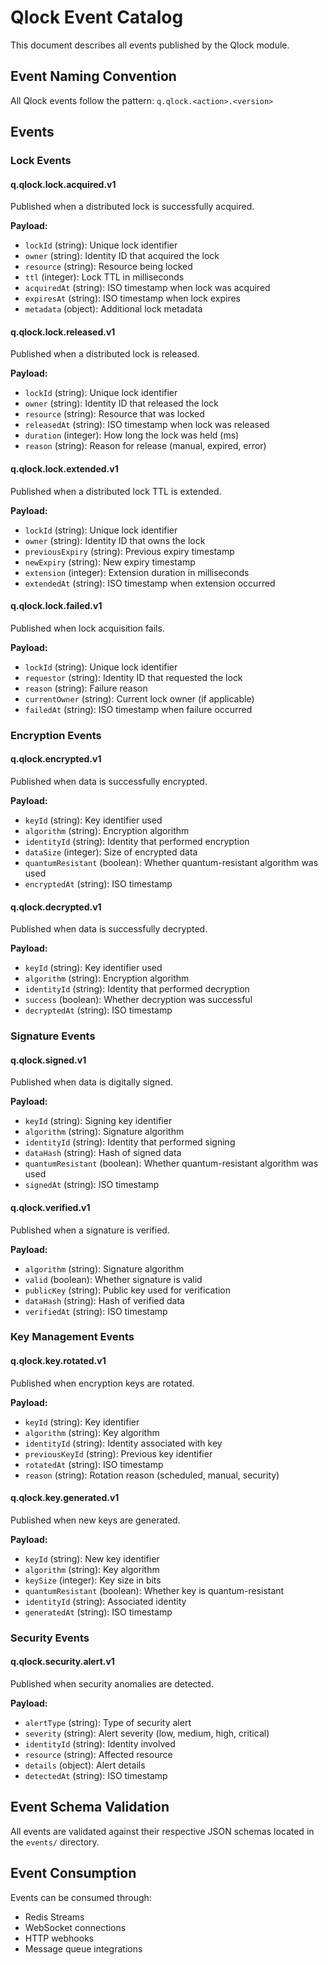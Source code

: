 # Qlock Event Catalog

This document describes all events published by the Qlock module.

## Event Naming Convention

All Qlock events follow the pattern: `q.qlock.<action>.<version>`

## Events

### Lock Events

#### q.qlock.lock.acquired.v1
Published when a distributed lock is successfully acquired.

**Payload:**
- `lockId` (string): Unique lock identifier
- `owner` (string): Identity ID that acquired the lock
- `resource` (string): Resource being locked
- `ttl` (integer): Lock TTL in milliseconds
- `acquiredAt` (string): ISO timestamp when lock was acquired
- `expiresAt` (string): ISO timestamp when lock expires
- `metadata` (object): Additional lock metadata

#### q.qlock.lock.released.v1
Published when a distributed lock is released.

**Payload:**
- `lockId` (string): Unique lock identifier
- `owner` (string): Identity ID that released the lock
- `resource` (string): Resource that was locked
- `releasedAt` (string): ISO timestamp when lock was released
- `duration` (integer): How long the lock was held (ms)
- `reason` (string): Reason for release (manual, expired, error)

#### q.qlock.lock.extended.v1
Published when a distributed lock TTL is extended.

**Payload:**
- `lockId` (string): Unique lock identifier
- `owner` (string): Identity ID that owns the lock
- `previousExpiry` (string): Previous expiry timestamp
- `newExpiry` (string): New expiry timestamp
- `extension` (integer): Extension duration in milliseconds
- `extendedAt` (string): ISO timestamp when extension occurred

#### q.qlock.lock.failed.v1
Published when lock acquisition fails.

**Payload:**
- `lockId` (string): Unique lock identifier
- `requestor` (string): Identity ID that requested the lock
- `reason` (string): Failure reason
- `currentOwner` (string): Current lock owner (if applicable)
- `failedAt` (string): ISO timestamp when failure occurred

### Encryption Events

#### q.qlock.encrypted.v1
Published when data is successfully encrypted.

**Payload:**
- `keyId` (string): Key identifier used
- `algorithm` (string): Encryption algorithm
- `identityId` (string): Identity that performed encryption
- `dataSize` (integer): Size of encrypted data
- `quantumResistant` (boolean): Whether quantum-resistant algorithm was used
- `encryptedAt` (string): ISO timestamp

#### q.qlock.decrypted.v1
Published when data is successfully decrypted.

**Payload:**
- `keyId` (string): Key identifier used
- `algorithm` (string): Encryption algorithm
- `identityId` (string): Identity that performed decryption
- `success` (boolean): Whether decryption was successful
- `decryptedAt` (string): ISO timestamp

### Signature Events

#### q.qlock.signed.v1
Published when data is digitally signed.

**Payload:**
- `keyId` (string): Signing key identifier
- `algorithm` (string): Signature algorithm
- `identityId` (string): Identity that performed signing
- `dataHash` (string): Hash of signed data
- `quantumResistant` (boolean): Whether quantum-resistant algorithm was used
- `signedAt` (string): ISO timestamp

#### q.qlock.verified.v1
Published when a signature is verified.

**Payload:**
- `algorithm` (string): Signature algorithm
- `valid` (boolean): Whether signature is valid
- `publicKey` (string): Public key used for verification
- `dataHash` (string): Hash of verified data
- `verifiedAt` (string): ISO timestamp

### Key Management Events

#### q.qlock.key.rotated.v1
Published when encryption keys are rotated.

**Payload:**
- `keyId` (string): Key identifier
- `algorithm` (string): Key algorithm
- `identityId` (string): Identity associated with key
- `previousKeyId` (string): Previous key identifier
- `rotatedAt` (string): ISO timestamp
- `reason` (string): Rotation reason (scheduled, manual, security)

#### q.qlock.key.generated.v1
Published when new keys are generated.

**Payload:**
- `keyId` (string): New key identifier
- `algorithm` (string): Key algorithm
- `keySize` (integer): Key size in bits
- `quantumResistant` (boolean): Whether key is quantum-resistant
- `identityId` (string): Associated identity
- `generatedAt` (string): ISO timestamp

### Security Events

#### q.qlock.security.alert.v1
Published when security anomalies are detected.

**Payload:**
- `alertType` (string): Type of security alert
- `severity` (string): Alert severity (low, medium, high, critical)
- `identityId` (string): Identity involved
- `resource` (string): Affected resource
- `details` (object): Alert details
- `detectedAt` (string): ISO timestamp

## Event Schema Validation

All events are validated against their respective JSON schemas located in the `events/` directory.

## Event Consumption

Events can be consumed through:
- Redis Streams
- WebSocket connections
- HTTP webhooks
- Message queue integrations